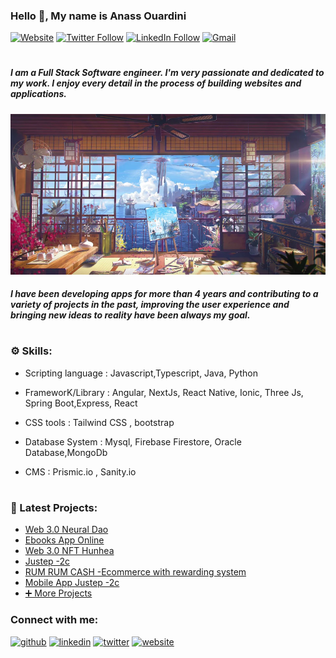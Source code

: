 ### Hello 👋,  My name is **Anass Ouardini**
 


[![Website](https://img.shields.io/website?label=ouardinianass.me&style=for-the-badge&url=https%3A%2F%2Fouardinianass.me)](https://ouardinianass.me/)
[![Twitter Follow](https://img.shields.io/twitter/follow/fojyro?color=1DA1F2&logo=twitter&style=for-the-badge)](https://twitter.com/intent/follow?original_referer=https%3A%2F%2Fgithub.com%2FcodeSTACKr&screen_name=fojyro)
[![LinkedIn Follow](https://img.shields.io/badge/LinkedIn-0077B5?style=for-the-badge&logo=linkedin&logoColor=white)](https://www.linkedin.com/in/anass-ouardini/)
[![Gmail](https://img.shields.io/badge/Gmail-D14836?style=for-the-badge&logo=gmail&logoColor=white)](mailto:ouardini14@gmail.com)

#


##### I am a Full Stack Software engineer.   I'm very passionate and dedicated to my work. I enjoy every detail in the process of building websites and applications.
![I am a Full Stack Software engineer, and I'm very passionate and dedicated to my work. I enjoy every detail in the process of building websites and applications.](https://github.com/ouardini14/ouardini14/blob/main/rovpv7i4doc31.jpg)

#####  I have been developing apps for more than 4 years and contributing to a variety of projects in the past, improving the user experience and bringing new ideas to reality have been always my goal.

#


### ⚙ Skills: 
   
   - Scripting language : Javascript,Typescript, Java, Python

   - FrameworK/Library : Angular, NextJs, React Native, Ionic, Three Js, Spring Boot,Express, React
   
   - CSS tools : Tailwind CSS , bootstrap

   - Database System : Mysql, Firebase Firestore, Oracle Database,MongoDb
 
   - CMS : Prismic.io , Sanity.io
 
 #
 
### 📅 Latest Projects: 

   
   - [Web 3.0 Neural Dao](https://neural-crypto.web.app/)
   - [Ebooks App Online](https://react-ebooks-app.vercel.app/)
   - [Web 3.0 NFT Hunhea](https://hunhea.biz/home)
   - [Justep  -2c ](https://justep-three.web.app/Home)
   - [RUM RUM CASH -Ecommerce with rewarding system ](https://next-js-store-ecommerce.vercel.app/)
   - [Mobile App Justep  -2c](https://ouardinianass.me/)
   - [➕ More Projects](https://ouardinianass.me/)


### Connect with me: 
[<img src='https://cdn.jsdelivr.net/npm/simple-icons@3.0.1/icons/github.svg' alt='github' height='40'>](https://github.com/https://github.com/ouardini14)  [<img src='https://cdn.jsdelivr.net/npm/simple-icons@3.0.1/icons/linkedin.svg' alt='linkedin' height='40'>](https://www.linkedin.com/in/https://www.linkedin.com/in/anass-ouardini//)  [<img src='https://cdn.jsdelivr.net/npm/simple-icons@3.0.1/icons/twitter.svg' alt='twitter' height='40'>](https://twitter.com/https://twitter.com/fojyro)  [<img src='https://cdn.jsdelivr.net/npm/simple-icons@3.0.1/icons/icloud.svg' alt='website' height='40'>](https://ouardinianass.me/)  





